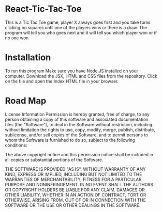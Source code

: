 # React-Tic-Tac-Toe
This is a Tic Tac Toe game, player X always goes first and you take turns clicking on squares until one of the players wins or there is a draw. The program will tell you who goes next and it will tell you which player won or if no one won.

# Installation
To run this program
Make sure you have Node.JS installed on your computer.
Download the JSX, HTML and CSS files from the repository.
Click on the file and open the Index.HTML file in your browser.

# Road Map


License Information
Permission is hereby granted, free of charge, to any person obtaining a copy of this software and associated documentation files (the "Software"), to deal in the Software without restriction, including without limitation the rights to use, copy, modify, merge, publish, distribute, sublicense, and/or sell copies of the Software, and to permit persons to whom the Software is furnished to do so, subject to the following conditions:

The above copyright notice and this permission notice shall be included in all copies or substantial portions of the Software.

THE SOFTWARE IS PROVIDED "AS IS", WITHOUT WARRANTY OF ANY KIND, EXPRESS OR IMPLIED, INCLUDING BUT NOT LIMITED TO THE WARRANTIES OF MERCHANTABILITY, FITNESS FOR A PARTICULAR PURPOSE AND NONINFRINGEMENT. IN NO EVENT SHALL THE AUTHORS OR COPYRIGHT HOLDERS BE LIABLE FOR ANY CLAIM, DAMAGES OR OTHER LIABILITY, WHETHER IN AN ACTION OF CONTRACT, TORT OR OTHERWISE, ARISING FROM, OUT OF OR IN CONNECTION WITH THE SOFTWARE OR THE USE OR OTHER DEALINGS IN THE SOFTWARE.
